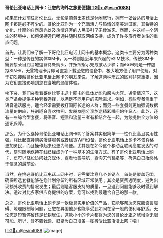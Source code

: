 **哥伦比亚电话上网卡：让您的海外之旅更便捷[[TG💪+ @esim1088](https://t.me/s/esim1088)]**

如果您计划前往哥伦比亚，无论是商务出差还是休闲旅行，拥有一张合适的电话上网卡都是必不可少的。哥伦比亚作为一个充满活力与热情的南美洲国家，其独特的文化、壮丽的自然风光以及热情好客的人民吸引了无数游客。然而，在这样一个陌生的环境中，如何保持通讯畅通并随时获取网络支持，成为了许多旅行者关注的重点问题。

首先，让我们来了解一下哥伦比亚电话上网卡的基本概念。这类卡主要分为两种类型：一种是传统的实体SIM卡，另一种则是近年来兴起的eSIM技术。传统SIM卡需要您亲自到当地运营商处购买，并按照指示完成激活步骤；而eSIM则是一种虚拟SIM卡，无需物理卡片即可直接下载至您的设备中，极大地方便了用户使用。对于初次接触哥伦比亚电话上网卡的朋友来说，了解这两种形式的区别非常重要，因为它们直接影响到您在当地的通信体验。

接下来，我们来看看哥伦比亚电话上网卡的具体功能和服务内容。通常情况下，这类产品会提供多种套餐选择，以满足不同用户的实际需求。例如，有些套餐侧重于语音通话服务，适合经常需要拨打国际长途的人群；而另一些套餐则更加强调数据流量的供应，特别适合喜欢拍照、发朋友圈分享旅途精彩瞬间的年轻人。此外，还有一些综合型套餐，将语音、短信和流量三者有机结合在一起，为您提供全方位的通讯保障。

那么，为什么选择哥伦比亚电话上网卡呢？答案其实很简单——性价比高且实用性强。相比起直接购买漫游服务或者租赁WiFi设备，哥伦比亚电话上网卡不仅价格更加亲民，而且操作起来也更为简便。尤其是在如今这个移动互联网高度发达的时代，随时随地保持在线已经成为了一种基本的生活方式。有了哥伦比亚电话上网卡，您可以轻松访问社交媒体、查看地图导航、查询天气预报等，确保自己始终处于信息的最前沿。

当然，在挑选哥伦比亚电话上网卡时，还需要注意几个关键点。首先是覆盖范围，确保所选套餐能够在您计划停留的所有区域正常使用；其次是资费透明度，避免出现额外收费的情况发生；最后则是客服支持的质量，一旦遇到问题能够及时得到解决。通过对比多家供应商提供的方案，您可以找到最适合自己的那一款。

总之，哥伦比亚电话上网卡是一款极具实用价值的产品，它能够帮助您克服语言障碍、地理限制等问题，让您在异国他乡也能享受到如同在家一般的便利与舒适。无论您是短暂停留还是长期居住，这款小小的卡片都将为您的哥伦比亚之旅增添无限可能。所以，请不要犹豫，赶紧为自己准备一张哥伦比亚电话上网卡吧！

[[TG💪+ @esim1088](https://t.me/s/esim1088) ![Image](https://i.postimg.cc/4NQfJmqS/Snipaste-2025-05-13-00-14-12.png)]